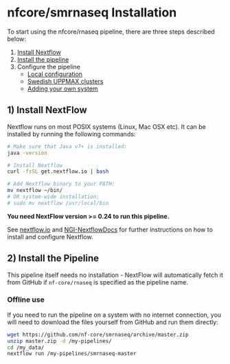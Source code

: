 # nfcore/smrnaseq Installation

To start using the nfcore/rnaseq pipeline, there are three steps described below:

1. [Install Nextflow](#install-nextflow)
2. [Install the pipeline](#install-the-pipeline)
3. Configure the pipeline
    * [Local configuration](configuration/local.md)
    * [Swedish UPPMAX clusters](configuration/uppmax.md)
    * [Adding your own system](configuration/adding_your_own.md)

## 1) Install NextFlow
Nextflow runs on most POSIX systems (Linux, Mac OSX etc). It can be installed by running the following commands:

```bash
# Make sure that Java v7+ is installed:
java -version

# Install Nextflow
curl -fsSL get.nextflow.io | bash

# Add Nextflow binary to your PATH:
mv nextflow ~/bin/
# OR system-wide installation:
# sudo mv nextflow /usr/local/bin
```

**You need NextFlow version >= 0.24 to run this pipeline.**

See [nextflow.io](https://www.nextflow.io/) and [NGI-NextflowDocs](https://github.com/SciLifeLab/NGI-NextflowDocs) for further instructions on how to install and configure Nextflow.

## 2) Install the Pipeline
This pipeline itself needs no installation - NextFlow will automatically fetch it from GitHub if `nf-core/rnaseq` is specified as the pipeline name.

### Offline use

If you need to run the pipeline on a system with no internet connection, you will need to download the files yourself from GitHub and run them directly:

```bash
wget https://github.com/nf-core/smrnaseq/archive/master.zip
unzip master.zip -d /my-pipelines/
cd /my_data/
nextflow run /my-pipelines/smrnaseq-master
```
